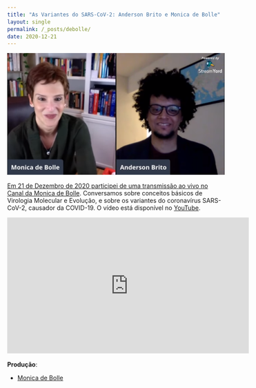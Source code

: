 ```yaml
---
title: "As Variantes do SARS-CoV-2: Anderson Brito e Monica de Bolle"
layout: single
permalink: /_posts/debolle/
date: 2020-12-21
---
```


<a href="https://andersonbrito.github.io/_posts/debolle/"><img src="/assets/images/cover-debolle.png" width="700">

Em 21 de Dezembro de 2020 participei de uma transmissão ao vivo no [Canal da Monica de Bolle](https://www.youtube.com/channel/UCWWCnzBwz2zqH7TgKD0EeSQ). Conversamos sobre conceitos básicos de Virologia Molecular e Evolução, e sobre os variantes do coronavírus SARS-CoV-2, causador da COVID-19. O vídeo está disponível no [YouTube](https://www.youtube.com/watch?v=nXALjXhEYp8).

<iframe width="560" height="315" src="https://www.youtube.com/watch?v=nXALjXhEYp8" frameborder="0" allow="accelerometer; autoplay; clipboard-write; encrypted-media; gyroscope; picture-in-picture" allowfullscreen></iframe>


**Produção**:
- [Monica de Bolle](https://sais.jhu.edu/users/mbaumga8)
